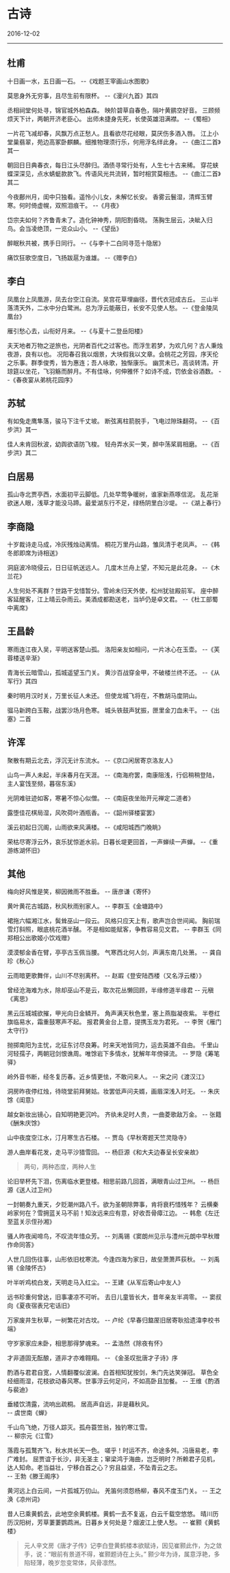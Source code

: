 # 古诗
2016-12-02

---


## 杜甫
十日画一水，五日画一石。
    --《戏题王宰画山水图歌》

莫思身外无穷事，且尽生前有限杯。
    --《漫兴九首》其四

丞相祠堂何处寻，锦官城外柏森森。
映阶碧草自春色，隔叶黄鹂空好音。
三顾频烦天下计，两朝开济老臣心。
出师未捷身先死，长使英雄泪满襟。
    --《蜀相》

一片花飞减却春，风飘万点正愁人。且看欲尽花经眼，莫厌伤多酒入唇。
江上小堂巢翡翠，苑边高冢卧麒麟。细推物理须行乐，何用浮名绊此身。
    --《曲江二首》其一

朝回日日典春衣，每日江头尽醉归。酒债寻常行处有，人生七十古来稀。
穿花蛱蝶深深见，点水蜻蜓款款飞。传语风光共流转，暂时相赏莫相违。
    --《曲江二首》其二

今夜鄜州月，闺中只独看。遥怜小儿女，未解忆长安。
香雾云鬟湿，清辉玉臂寒。何时倚虚幌，双照泪痕干。
    --《月夜》

岱宗夫如何？齐鲁青未了。造化钟神秀，阴阳割昏晓。
荡胸生层云，决眦入归鸟。会当凌绝顶，一览众山小。
    --《望岳》

醉眠秋共被，携手日同行。
    --《与李十二白同寻范十隐居》

痛饮狂歌空度日，飞扬跋扈为谁雄。
    --《赠李白》

## 李白
凤凰台上凤凰游，凤去台空江自流。吴宫花草埋幽径，晋代衣冠成古丘。
三山半落清天外，二水中分白鹭洲。总为浮云能蔽日，长安不见使人愁。
    --《登金陵凤凰台》

雁引愁心去，山衔好月来。
    --《与夏十二登岳阳楼》

夫天地者万物之逆旅也，光阴者百代之过客也。而浮生若梦，为欢几何？古人秉烛夜游，良有以也。
况阳春召我以烟景，大块假我以文章。会桃花之芳园，序天伦之乐事。群季俊秀，皆为惠连；吾人咏歌，独惭康乐。
幽赏未已，高谈转清。开琼筵以坐花，飞羽觞而醉月。不有佳咏，何伸雅怀？如诗不成，罚依金谷酒数。
    --《春夜宴从弟桃花园序》


## 苏轼
有如兔走鹰隼落，骏马下注千丈坡。
断弦离柱箭脱手，飞电过隙珠翻荷。
    --《百步洪》其一

佳人未肯回秋波，幼舆欲语防飞梭。
轻舟弄水买一笑，醉中荡桨肩相磨。
    --《百步洪》其二


## 白居易
孤山寺北贾亭西，水面初平云脚低。几处早莺争暖树，谁家新燕啄信泥。
乱花渐欲迷人眼，浅草才能没马蹄。最爱湖东行不足，绿杨阴里白沙堤。
    --《湖上春行》


## 李商隐
十岁裁诗走马成，冷灰残烛动离情。
桐花万里丹山路，雏凤清于老凤声。
    --《韩冬郎即席为诗相送》

洞庭波冷晓侵云，日日征帆送远人。
几度木兰舟上望，不知元是此花身。
    --《木兰花》

人生何处不离群？世路干戈惜暂分。雪岭未归天外使，松州犹驻殿前军。
座中醉客延醒客，江上晴云杂雨云。美酒成都勘送老，当垆仍是卓文君。
    --《杜工部蜀中离席》


## 王昌龄
寒雨连江夜入吴，平明送客楚山孤。
洛阳亲友如相问，一片冰心在玉壶。
    --《芙蓉楼送辛渐》

青海长云暗雪山，孤城遥望玉门关。
黄沙百战穿金甲，不破楼兰终不还。
    --《从军行》其四

秦时明月汉时关，万里长征人未还。
但使龙城飞将在，不教胡马度阴山。

骝马新跨白玉鞍，战罢沙场月色寒。
城头铁鼓声犹振，匣里金刀血未干。
    --《出塞》二首


## 许浑
聚散有期云北去，浮沉无计东流水。
    --《京口闲居寄京洛友人》

山鸟一声人未起，半床春月在天涯。
    --《南海府罢，南康阻浅，行侣稍稍登陆，主人宴饯至频，暮宿东溪》

光阴难驻迹如客，寒暑不惊心似僧。
    --《南庭夜坐贻开元禅定二道者》

露堕佳花棋局湿，风吹荷叶酒瓶香。
    --《韶州驿楼宴罢》

溪云初起日沉阁，山雨欲来风满楼。
    --《咸阳城西门晚眺》

荣枯尽寄浮云外，哀乐犹惊逝水前。日暮长堤更回首，一声蝉续一声蝉。
    --《重游练湖怀旧》


## 其他
梅向好风惟是笑，柳因微雨不胜垂。
    -- 唐彦谦《寄怀》

黄叶黄花古城路，秋风秋雨别家人。
    -- 李群玉《金塘路中》

裙拖六幅湘江水，鬓耸巫山一段云。
风格只应天上有，歌声岂合世间闻。
胸前瑞雪灯斜照，眼底桃花酒半醺。
不是相如能赋客，争教容易见文君。
    -- 李群玉《同郑相公出歌姬小饮戏赠》

漠漠郁金香在臂，亭亭古玉佩当腰。
气寒西北何人剑，声满东南几处箫。
    -- 龚自珍《秋心》

云雨暗更歌舞伴，山川不尽别离杯。
    -- 赵嘏《登安陆西楼（又名浮云楼）》

曾经沧海难为水，除却巫山不是云，取次花丛懒回顾，半缘修道半缘君
    -- 元稹《离思》

黑云压城城欲摧，甲光向日金鳞开。
角声满天秋色里，塞上燕脂凝夜紫。
半卷红旗临易水，霜重鼓寒声不起。
报君黄金台上意，提携玉龙为君死。
    -- 李贺《雁门太守行》

抛掷南阳为主忧，北征东讨尽良筹。时来天地皆同力，运去英雄不自由。
千里山河轻孺子，两朝冠剑恨谯周。唯馀岩下多情水，犹解年年傍驿流。
    -- 罗隐《筹笔驿》

岭外音书断，经冬复历春。近乡情更怯，不敢问来人。
    -- 宋之问《渡汉江》

洞房昨夜停红烛，待晓堂前拜舅姑。妆罢低声问夫婿，画眉深浅入时无。
    -- 朱庆馀《闺意》

越女新妆出镜心，自知明艳更沉吟。 齐纨未足时人贵，一曲菱歌敌万金。
    -- 张籍《酬朱庆馀》

山中夜度空江水，汀月寒生古石楼。
    -- 贾岛《早秋寄题天竺灵隐寺》

游人曲岸看花发，走马平沙猎雪回。
    -- 杨巨源《和大夫边春呈长安亲故》
> 两句，两种态度，两种人生

论旧举杯先下泪，伤离临水更登楼。相思前路几回首，满眼青山过卫州。
    -- 杨巨源《送人过卫州》

一封朝奏九重天，夕贬潮州路八千。欲为圣朝除弊事，肯将衰朽惜残年？
云横秦岭家何在？雪拥蓝关马不前！知汝远来应有意，好收吾骨瘴江边。
    -- 韩愈《左迁至蓝关示侄孙湘》

骚人昨夜闻啼鸟，不叹流年惜众芳。
    -- 刘禹锡《窦朗州见示与澧州元朗中早秋赠作命同答》

人世几回伤往事，山形依旧枕寒流。今逢四海为家日，故垒萧萧芦荻秋。
    -- 刘禹锡《金陵怀古》

叶半听鸡梳白发，天明走马入红尘。
    -- 王建《从军后寄山中友人》

远书珍重何曾达，旧事凄凉不可听。
去日儿童皆长大，昔年亲友半凋零。
    -- 窦叔向《夏夜宿表兄宅话旧》

万家废井生秋草，一树繁花对古坟。
    -- 卢纶《早春归盩厔旧居寄耿拾遗湋李校书端》

守岁家家应未卧，相思那得梦魂来。
    -- 孟浩然《除夜有怀》

才非道固无酝酿，道非才亦难翱翔。
    -- 《金圣叹批唐才子诗》序

酌酒与君君自宽，人情翻覆似波澜。白首相知犹按剑，朱门先达笑弹冠。
草色全经细雨湿，花枝欲动春风寒。世事浮云何足问，不如高卧且加餐。
    -- 王维《酌酒与裴迪》

垂緌饮清露，流响出疏桐。
居高声自远，非是藉秋风。  
    -- 虞世南《蝉》

千山鸟飞绝，万径人踪灭。孤舟蓑笠翁，独钓寒江雪。  
    -- 柳宗元《江雪》

落霞与孤鹜齐飞，秋水共长天一色。
嗟乎！时运不齐，命途多舛。冯唐易老，李广难封。
屈贾谊于长沙，非无圣主；窜梁鸿于海曲，岂乏明时？所赖君子见机，达人知命。老当益壮，宁移白首之心？穷且益坚，不坠青云之志。   
    -- 王勃《滕王阁序》

黄河远上白云间，一片孤城万仞山。
羌笛何须怨杨柳，春风不度玉门关。
    -- 王之涣《凉州词》

昔人已乘黄鹤去，此地空余黄鹤楼。黄鹤一去不复返，白云千载空悠悠。
晴川历历汉阳树，芳草萋萋鹦鹉洲。日暮乡关何处是？烟波江上使人愁。
    -- 崔颢《黄鹤楼》
> 元人辛文房《唐才子传》记李白登黄鹤楼本欲赋诗，因见崔颢此作，为之敛手，说：“眼前有景道不得，崔颢题诗在上头。”
> 颢少年为诗，属意浮艳，多陷轻薄，晚岁忽变常体，风骨凛然。
